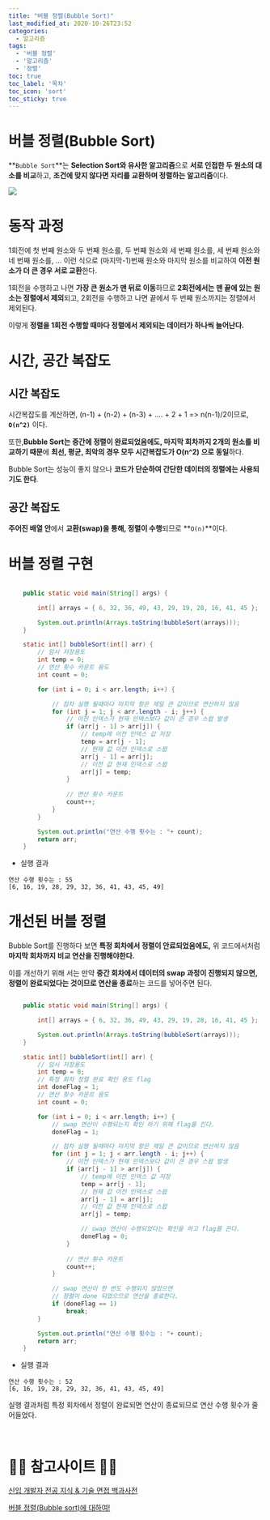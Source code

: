 ```yaml
---
title: "버블 정렬(Bubble Sort)"
last_modified_at: 2020-10-26T23:52
categories: 
  - 알고리즘
tags: 
  - '버블 정렬' 
  - '알고리즘' 
  - '정렬'
toc: true
toc_label: '목차'
toc_icon: 'sort'
toc_sticky: true
---
```

# 버블 정렬(Bubble Sort)

**`Bubble Sort`**는 **Selection Sort와 유사한 알고리즘**으로 **서로 인접한 두 원소의 대소를 비교**하고, **조건에 맞지 않다면 자리를 교환하며 정렬하는 알고리즘**이다.


![](https://images.velog.io/images/gillog/post/9f3ab7d6-54a3-468f-b892-84710575cfe7/bubble-sort-001.gif)


# 동작 과정

1회전에 첫 번째 원소와 두 번째 원소를, 두 번째 원소와 세 번째 원소를, 세 번째 원소와 네 번째 원소를, … 이런 식으로 (마지막-1)번째 원소와 마지막 원소를 비교하여 **이전 원소가 더 큰 경우 서로 교환**한다.

1회전을 수행하고 나면 **가장 큰 원소가 맨 뒤로 이동**하므로 **2회전에서는 맨 끝에 있는 원소는 정렬에서 제외**되고, 2회전을 수행하고 나면 끝에서 두 번째 원소까지는 정렬에서 제외된다. 

이렇게 **정렬을 1회전 수행할 때마다 정렬에서 제외되는 데이터가 하나씩 늘어난다.**







# 시간, 공간 복잡도

## 시간 복잡도
시간복잡도를 계산하면, (n-1) + (n-2) + (n-3) + .... + 2 + 1 => n(n-1)/2이므로, **`O(n^2)`** 이다.

또한,**Bubble Sort는 중간에 정렬이 완료되었음에도, 마지막 회차까지 2개의 원소를 비교하기 때문**에 **최선, 평균, 최악의 경우 모두 시간복잡도가 O(n^2) 으로 동일**하다.

Bubble Sort는 성능이 좋지 않으나 **코드가 단순하여 간단한 데이터의 정렬에는 사용되기도 한다**.


## 공간 복잡도
**주어진 배열 안**에서 **교환(swap)을 통해, 정렬이 수행**되므로 **`O(n)`**이다.

# 버블 정렬 구현


```java

    public static void main(String[] args) {

        int[] arrays = { 6, 32, 36, 49, 43, 29, 19, 28, 16, 41, 45 };

        System.out.println(Arrays.toString(bubbleSort(arrays)));
    }

    static int[] bubbleSort(int[] arr) {
        // 임시 저장용도
        int temp = 0;
        // 연산 횟수 카운트 용도
        int count = 0;

        for (int i = 0; i < arr.length; i++) {

            // 점차 실행 될때마다 마지막 항은 제일 큰 값이므로 연산하지 않음
            for (int j = 1; j < arr.length - i; j++) {
                // 이전 인덱스가 현재 인덱스보다 값이 큰 경우 스왑 발생
                if (arr[j - 1] > arr[j]) {
                    // temp에 이전 인덱스 값 저장
                    temp = arr[j - 1];
                    // 현재 값 이전 인덱스로 스왑
                    arr[j - 1] = arr[j];
                    // 이전 값 현재 인덱스로 스왑
                    arr[j] = temp;
                }
                
                // 연산 횟수 카운트
                count++;
            }
        }

        System.out.println("연산 수행 횟수는 : "+ count);
        return arr;
    }
```


- 실행 결과
```
연산 수행 횟수는 : 55
[6, 16, 19, 28, 29, 32, 36, 41, 43, 45, 49]
```

# 개선된 버블 정렬

Bubble Sort를 진행하다 보면 **특정 회차에서 정렬이 안료되었음에도,** 위 코드에서처럼 **마지막 회차까지 비교 연산을 진행해야한다.**

이를 개선하기 위해 서는 만약 **중간 회차에서 데이터의 swap 과정이 진행되지 않으면, 정렬이 완료되었다는 것이므로 연산을 종료**하는 코드를 넣어주면 된다.


```java

    public static void main(String[] args) {

        int[] arrays = { 6, 32, 36, 49, 43, 29, 19, 28, 16, 41, 45 };

        System.out.println(Arrays.toString(bubbleSort(arrays)));
    }

    static int[] bubbleSort(int[] arr) {
        // 임시 저장용도
        int temp = 0;
        // 특정 회차 정렬 완료 확인 용도 flag
        int doneFlag = 1;
        // 연산 횟수 카운트 용도
        int count = 0;

        for (int i = 0; i < arr.length; i++) {
            // swap 연산이 수행되는지 확인 하기 위해 flag를 킨다.
            doneFlag = 1;

            // 점차 실행 될때마다 마지막 항은 제일 큰 값이므로 연산하지 않음
            for (int j = 1; j < arr.length - i; j++) {
                // 이전 인덱스가 현재 인덱스보다 값이 큰 경우 스왑 발생
                if (arr[j - 1] > arr[j]) {
                    // temp에 이전 인덱스 값 저장
                    temp = arr[j - 1];
                    // 현재 값 이전 인덱스로 스왑
                    arr[j - 1] = arr[j];
                    // 이전 값 현재 인덱스로 스왑
                    arr[j] = temp;

                    // swap 연산이 수행되었다는 확인을 하고 flag를 끈다.
                    doneFlag = 0;
                }
                
                // 연산 횟수 카운트
                count++;
            }

            // swap 연산이 한 번도 수행되지 않았으면 
            // 정렬이 done 되었으므로 연산을 종료한다.
            if (doneFlag == 1)
                break;
        }

        System.out.println("연산 수행 횟수는 : "+ count);
        return arr;
    }
```

- 실행 결과
```
연산 수행 횟수는 : 52
[6, 16, 19, 28, 29, 32, 36, 41, 43, 45, 49]
```

실행 결과처럼 특정 회차에서 정렬이 완료되면 연산이 종료되므로 연산 수행 횟수가 줄어들었다.

<br>

# 🙆‍♂️ 참고사이트 🙇‍♂️

[신입 개발자 전공 지식 & 기술 면접 백과사전](https://github.com/GimunLee/tech-refrigerator/blob/master/Algorithm/%EA%B1%B0%ED%92%88%20%EC%A0%95%EB%A0%AC%20(Bubble%20Sort).md#%EA%B1%B0%ED%92%88-%EC%A0%95%EB%A0%AC-bubble-sort)

[버블 정렬(Bubble sort)에 대하여!](https://m.blog.naver.com/tipsware/221297715324)

[]()

[]()

[]()

[]()